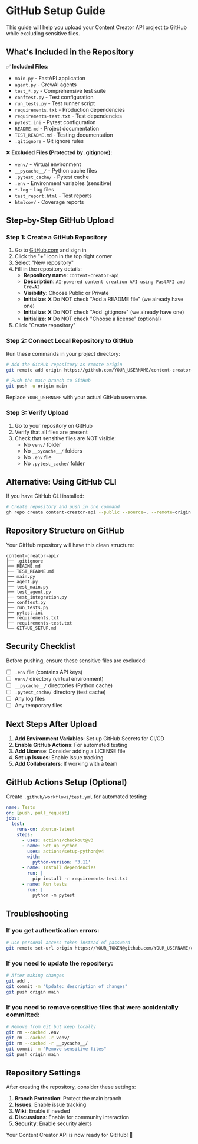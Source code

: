 # GitHub Setup Guide

This guide will help you upload your Content Creator API project to GitHub while excluding sensitive files.

## What's Included in the Repository

✅ **Included Files:**
- `main.py` - FastAPI application
- `agent.py` - CrewAI agents
- `test_*.py` - Comprehensive test suite
- `conftest.py` - Test configuration
- `run_tests.py` - Test runner script
- `requirements.txt` - Production dependencies
- `requirements-test.txt` - Test dependencies
- `pytest.ini` - Pytest configuration
- `README.md` - Project documentation
- `TEST_README.md` - Testing documentation
- `.gitignore` - Git ignore rules

❌ **Excluded Files (Protected by .gitignore):**
- `venv/` - Virtual environment
- `__pycache__/` - Python cache files
- `.pytest_cache/` - Pytest cache
- `.env` - Environment variables (sensitive)
- `*.log` - Log files
- `test_report.html` - Test reports
- `htmlcov/` - Coverage reports

## Step-by-Step GitHub Upload

### Step 1: Create a GitHub Repository

1. Go to [GitHub.com](https://github.com) and sign in
2. Click the "+" icon in the top right corner
3. Select "New repository"
4. Fill in the repository details:
   - **Repository name**: `content-creator-api`
   - **Description**: `AI-powered content creation API using FastAPI and CrewAI`
   - **Visibility**: Choose Public or Private
   - **Initialize**: ❌ Do NOT check "Add a README file" (we already have one)
   - **Initialize**: ❌ Do NOT check "Add .gitignore" (we already have one)
   - **Initialize**: ❌ Do NOT check "Choose a license" (optional)
5. Click "Create repository"

### Step 2: Connect Local Repository to GitHub

Run these commands in your project directory:

```bash
# Add the GitHub repository as remote origin
git remote add origin https://github.com/YOUR_USERNAME/content-creator-api.git

# Push the main branch to GitHub
git push -u origin main
```

Replace `YOUR_USERNAME` with your actual GitHub username.

### Step 3: Verify Upload

1. Go to your repository on GitHub
2. Verify that all files are present
3. Check that sensitive files are NOT visible:
   - No `venv/` folder
   - No `__pycache__/` folders
   - No `.env` file
   - No `.pytest_cache/` folder

## Alternative: Using GitHub CLI

If you have GitHub CLI installed:

```bash
# Create repository and push in one command
gh repo create content-creator-api --public --source=. --remote=origin --push
```

## Repository Structure on GitHub

Your GitHub repository will have this clean structure:

```
content-creator-api/
├── .gitignore
├── README.md
├── TEST_README.md
├── main.py
├── agent.py
├── test_main.py
├── test_agent.py
├── test_integration.py
├── conftest.py
├── run_tests.py
├── pytest.ini
├── requirements.txt
├── requirements-test.txt
└── GITHUB_SETUP.md
```

## Security Checklist

Before pushing, ensure these sensitive files are excluded:

- [ ] `.env` file (contains API keys)
- [ ] `venv/` directory (virtual environment)
- [ ] `__pycache__/` directories (Python cache)
- [ ] `.pytest_cache/` directory (test cache)
- [ ] Any log files
- [ ] Any temporary files

## Next Steps After Upload

1. **Add Environment Variables**: Set up GitHub Secrets for CI/CD
2. **Enable GitHub Actions**: For automated testing
3. **Add License**: Consider adding a LICENSE file
4. **Set up Issues**: Enable issue tracking
5. **Add Collaborators**: If working with a team

## GitHub Actions Setup (Optional)

Create `.github/workflows/test.yml` for automated testing:

```yaml
name: Tests
on: [push, pull_request]
jobs:
  test:
    runs-on: ubuntu-latest
    steps:
      - uses: actions/checkout@v3
      - name: Set up Python
        uses: actions/setup-python@v4
        with:
          python-version: '3.11'
      - name: Install dependencies
        run: |
          pip install -r requirements-test.txt
      - name: Run tests
        run: |
          python -m pytest
```

## Troubleshooting

### If you get authentication errors:
```bash
# Use personal access token instead of password
git remote set-url origin https://YOUR_TOKEN@github.com/YOUR_USERNAME/content-creator-api.git
```

### If you need to update the repository:
```bash
# After making changes
git add .
git commit -m "Update: description of changes"
git push origin main
```

### If you need to remove sensitive files that were accidentally committed:
```bash
# Remove from Git but keep locally
git rm --cached .env
git rm --cached -r venv/
git rm --cached -r __pycache__/
git commit -m "Remove sensitive files"
git push origin main
```

## Repository Settings

After creating the repository, consider these settings:

1. **Branch Protection**: Protect the main branch
2. **Issues**: Enable issue tracking
3. **Wiki**: Enable if needed
4. **Discussions**: Enable for community interaction
5. **Security**: Enable security alerts

Your Content Creator API is now ready for GitHub! 🚀
